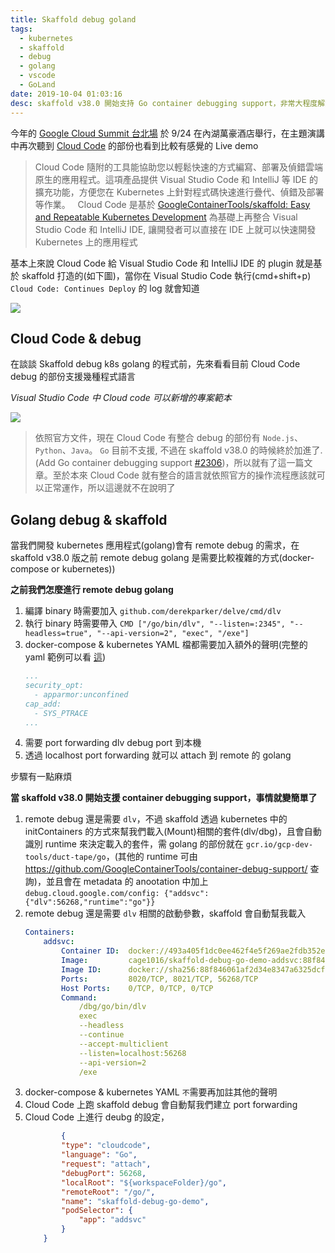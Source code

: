 ```yaml
---
title: Skaffold debug goland
tags:
  - kubernetes
  - skaffold
  - debug
  - golang
  - vscode
  - GoLand
date: 2019-10-04 01:03:16
desc: skaffold v38.0 開始支持 Go container debugging support，非常大程度解決先前 remote debug golang 的痛苦
---
```



今年的 [Google Cloud Summit 台北場](https://inthecloud.withgoogle.com/summit-tpe-19/agenda.html) 於 9/24 在內湖萬豪酒店舉行，在主題演講中再次聽到 [Cloud Code](https://cloud.google.com/code) 的部份也看到比較有感覺的 Live demo

> Cloud Code 隨附的工具能協助您以輕鬆快速的方式編寫、部署及偵錯雲端原生的應用程式。這項產品提供 Visual Studio Code 和 IntelliJ 等 IDE 的擴充功能，方便您在 Kubernetes 上針對程式碼快速進行疊代、偵錯及部署等作業。
> &nbsp;
> Cloud Code 是基於 [GoogleContainerTools/skaffold: Easy and Repeatable Kubernetes Development](https://github.com/GoogleContainerTools/skaffold) 為基礎上再整合 Visual Studio Code 和 IntelliJ IDE, 讓開發者可以直接在 IDE 上就可以快速開發 Kubernetes 上的應用程式

基本上來說 Cloud Code 給 Visual Studio Code 和 IntelliJ IDE 的 plugin 就是基於 skaffold 打造的(如下圖)，當你在 Visual Studio Code 執行(cmd+shift+p) `Cloud Code: Continues Deploy` 的 log 就會知道

![](/img/skaffold-go-debug-image-4.png)

<!--more-->

## Cloud Code & debug

在談談 Skaffold debug k8s golang 的程式前，先來看看目前 Cloud Code debug 的部份支援幾種程式語言

_Visual Studio Code 中 Cloud code 可以新增的專案範本_

![](/img/skaffold-go-debug-image-5.png)

> 依照官方文件，現在 Cloud Code 有整合 debug 的部份有 `Node.js`、 `Python`、`Java`。 `Go` 目前不支援, 不過在 skaffold v38.0 的時候終於加進了. (Add Go container debugging support [#2306](https://github.com/GoogleContainerTools/skaffold/pull/2306))，所以就有了這一篇文章。至於本來 Cloud Code 就有整合的語言就依照官方的操作流程應該就可以正常運作，所以這邊就不在說明了

## Golang debug & skaffold

當我們開發 kubernetes 應用程式(golang)會有 remote debug 的需求，在 skaffold v38.0 版之前 remote debug golang 是需要比較複雜的方式(docker-compose or kubernetes))

**之前我們怎麼進行 remote debug golang**

1. 編譯 binary 時需要加入 `github.com/derekparker/delve/cmd/dlv`
2. 執行 binary 時需要帶入 `CMD ["/go/bin/dlv", "--listen=:2345", "--headless=true", "--api-version=2", "exec", "/exe"]`
3. docker-compose & kubernetes YAML 檔都需要加入額外的聲明(完整的 yaml 範例可以看 [這](https://github.com/cage1016/gokitconsul/blob/master/deployments/docker/docker-compose-debug.yaml#L57-L85))
    ```yaml
    ...
    security_opt:
      - apparmor:unconfined
    cap_add:
      - SYS_PTRACE
    ...
    ```
4. 需要 port forwarding dlv debug port 到本機
5. 透過 localhost port forwarding 就可以 attach 到 remote 的 golang 

步驟有一點麻煩

**當 skaffold v38.0 開始支援 container debugging support，事情就變簡單了**

1. remote debug 還是需要 `dlv`，不過 skaffold 透過 kubernetes 中的 initContainers 的方式來幫我們載入(Mount)相關的套件(dlv/dbg)，且會自動識別 runtime 來決定載入的套件，需 golang 的部份就在 `gcr.io/gcp-dev-tools/duct-tape/go`，(其他的 runtime 可由 https://github.com/GoogleContainerTools/container-debug-support/ 查詢)，並且會在 metadata 的 anootation 中加上 `debug.cloud.google.com/config: {"addsvc":{"dlv":56268,"runtime":"go"}}`
1. remote debug 還是需要 `dlv` 相關的啟動參數，skaffold 會自動幫我載入 
    ```yaml 
    Containers:
        addsvc:
            Container ID:  docker://493a405f1dc0ee462f4e5f269ae2fdb352e8468c186cbb26905c42e0bf5675cf
            Image:         cage1016/skaffold-debug-go-demo-addsvc:88f846061af2d34e8347a6325dcf48bb638f6baa50fd4599240fa5280054048e
            Image ID:      docker://sha256:88f846061af2d34e8347a6325dcf48bb638f6baa50fd4599240fa5280054048e
            Ports:         8020/TCP, 8021/TCP, 56268/TCP
            Host Ports:    0/TCP, 0/TCP, 0/TCP
            Command:
                /dbg/go/bin/dlv
                exec
                --headless
                --continue
                --accept-multiclient
                --listen=localhost:56268
                --api-version=2
                /exe
    ```
1. docker-compose & kubernetes YAML `不`需要再加註其他的聲明
1. Cloud Code 上跑 skaffold debug 會自動幫我們建立 port forwarding
1. Cloud Code 上進行 deubg 的設定，
    ```json
            {
            "type": "cloudcode",
            "language": "Go",
            "request": "attach",
            "debugPort": 56268,
            "localRoot": "${workspaceFolder}/go",
            "remoteRoot": "/go/",
            "name": "skaffold-debug-go-demo",
            "podSelector": {
                "app": "addsvc"
            }
        }
    ```
